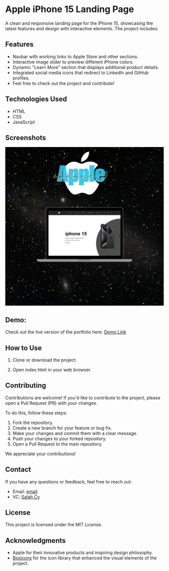 # Apple iPhone 15 Landing Page

A clean and responsive landing page for the iPhone 15, showcasing the latest
features and design with interactive elements. The project includes:

## Features

- Navbar with working links to Apple Store and other sections.
- Interactive image slider to preview different iPhone colors.
- Dynamic "Learn More" section that displays additional product details.
- Integrated social media icons that redirect to LinkedIn and GitHub profiles.
- Feel free to check out the project and contribute!


## Technologies Used
- HTML
- CSS
- JavaScript


## Screenshots

![Image](https://github.com/salah-alstre/Apple/blob/main/Apple.jpg)


## Demo:
Check out the live version of the portfolio here: [Demo Link](https://project-snowy-zeta.vercel.app/)

## How to Use

1. Clone or download the project.

2. Open index.html in your web browser.


## Contributing

Contributions are welcome! If you'd like to contribute to the project, please open a Pull Request (PR) with your changes. 

To do this, follow these steps:

1. Fork the repository.
2. Create a new branch for your feature or bug fix.
3. Make your changes and commit them with a clear message.
4. Push your changes to your forked repository.
5. Open a Pull Request to the main repository.

We appreciate your contributions!


## Contact
If you have any questions or feedback, feel free to reach out:

- Email: [email](mailto:error.salah59@gmail.com)
- VC:    [ Salah Cv ](https://salahcv.site/)


## License
This project is licensed under the MIT License.





## Acknowledgments

- Apple for their innovative products and inspiring design philosophy.
- [Boxicons](https://boxicons.com/) for the icon library that enhanced the visual elements of the project.
